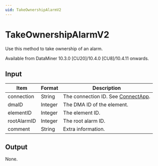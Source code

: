 ```yaml
---
uid: TakeOwnershipAlarmV2
---
```


# TakeOwnershipAlarmV2

Use this method to take ownership of an alarm.

Available from DataMiner 10.3.0 [CU20]/10.4.0 [CU8]/10.4.11 onwards.<!-- RN 40240 -->

## Input

| Item        | Format  | Description |
|-------------|---------|-------------|
| connection  | String  | The connection ID. See [ConnectApp](xref:ConnectApp). |
| dmaID       | Integer | The DMA ID of the element. |
| elementID   | Integer | The element ID. |
| rootAlarmID | Integer | The root alarm ID. |
| comment     | String  | Extra information. |

## Output

None.
